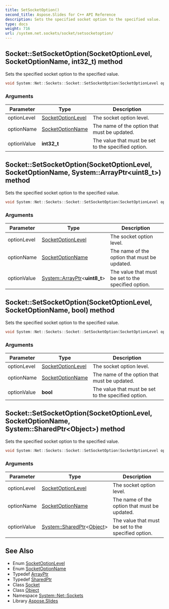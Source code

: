 ```yaml
---
title: SetSocketOption()
second_title: Aspose.Slides for C++ API Reference
description: Sets the specified socket option to the specified value.
type: docs
weight: 716
url: /system.net.sockets/socket/setsocketoption/
---
```

## Socket::SetSocketOption(SocketOptionLevel, SocketOptionName, int32_t) method


Sets the specified socket option to the specified value.

```cpp
void System::Net::Sockets::Socket::SetSocketOption(SocketOptionLevel optionLevel, SocketOptionName optionName, int32_t optionValue)
```


### Arguments

| Parameter | Type | Description |
| --- | --- | --- |
| optionLevel | [SocketOptionLevel](../../socketoptionlevel/) | The socket option level. |
| optionName | [SocketOptionName](../../socketoptionname/) | The name of the option that must be updated. |
| optionValue | **int32_t** | The value that must be set to the specified option. |

## Socket::SetSocketOption(SocketOptionLevel, SocketOptionName, System::ArrayPtr\<uint8_t\>) method


Sets the specified socket option to the specified value.

```cpp
void System::Net::Sockets::Socket::SetSocketOption(SocketOptionLevel optionLevel, SocketOptionName optionName, System::ArrayPtr<uint8_t> optionValue)
```


### Arguments

| Parameter | Type | Description |
| --- | --- | --- |
| optionLevel | [SocketOptionLevel](../../socketoptionlevel/) | The socket option level. |
| optionName | [SocketOptionName](../../socketoptionname/) | The name of the option that must be updated. |
| optionValue | [System::ArrayPtr](../../../system/arrayptr/)\<**uint8_t**\> | The value that must be set to the specified option. |

## Socket::SetSocketOption(SocketOptionLevel, SocketOptionName, bool) method


Sets the specified socket option to the specified value.

```cpp
void System::Net::Sockets::Socket::SetSocketOption(SocketOptionLevel optionLevel, SocketOptionName optionName, bool optionValue)
```


### Arguments

| Parameter | Type | Description |
| --- | --- | --- |
| optionLevel | [SocketOptionLevel](../../socketoptionlevel/) | The socket option level. |
| optionName | [SocketOptionName](../../socketoptionname/) | The name of the option that must be updated. |
| optionValue | **bool** | The value that must be set to the specified option. |

## Socket::SetSocketOption(SocketOptionLevel, SocketOptionName, System::SharedPtr\<Object\>) method


Sets the specified socket option to the specified value.

```cpp
void System::Net::Sockets::Socket::SetSocketOption(SocketOptionLevel optionLevel, SocketOptionName optionName, System::SharedPtr<Object> optionValue)
```


### Arguments

| Parameter | Type | Description |
| --- | --- | --- |
| optionLevel | [SocketOptionLevel](../../socketoptionlevel/) | The socket option level. |
| optionName | [SocketOptionName](../../socketoptionname/) | The name of the option that must be updated. |
| optionValue | [System::SharedPtr](../../../system/sharedptr/)\<[Object](../../../system/object/)\> | The value that must be set to the specified option. |

## See Also

* Enum [SocketOptionLevel](../../socketoptionlevel/)
* Enum [SocketOptionName](../../socketoptionname/)
* Typedef [ArrayPtr](../../../system/arrayptr/)
* Typedef [SharedPtr](../../../system/sharedptr/)
* Class [Socket](../)
* Class [Object](../../../system/object/)
* Namespace [System::Net::Sockets](../../)
* Library [Aspose.Slides](../../../)